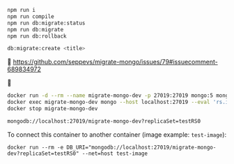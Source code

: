 ```bash
npm run i
npm run compile
npm run db:migrate:status
npm run db:migrate
npm run db:rollback

db:migrate:create <title>
```

📓 https://github.com/seppevs/migrate-mongo/issues/79#issuecomment-689834972

📝
```bash
docker run -d --rm --name migrate-mongo-dev -p 27019:27019 mongo:5 mongod --port 27019 --replSet testRS0
docker exec migrate-mongo-dev mongo --host localhost:27019 --eval 'rs.initiate();rs.reconfig({ "_id": "testRS0", "members": [{ "_id": 0, "host": "localhost:27019" }] }, { force: true });'
docker stop migrate-mongo-dev

mongodb://localhost:27019/migrate-mongo-dev?replicaSet=testRS0
```
To connect this container to another container (image example: `test-image`):
```
docker run --rm -e DB_URI="mongodb://localhost:27019/migrate-mongo-dev?replicaSet=testRS0" --net=host test-image
```

